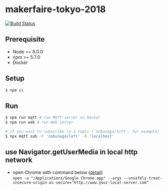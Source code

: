 # makerfaire-tokyo-2018

[![Build Status](https://travis-ci.org/kabuku/makerfaire-tokyo-2018.svg?branch=master)](https://travis-ci.org/kabuku/makerfaire-tokyo-2018)

## Prerequisite

- Node >= 8.0.0
- npm >= 5.7.0
- Docker

## Setup

```sh
$ npm ci
```

## Run

```sh
$ npm run mqtt # run MQTT server on Docker
$ npm run web # run Web server

# If you want to subscribe to a topic ('nobunaga/left', for example)
$ npx mqtt sub -t 'nobunaga/left' -h 'localhost'
```

## use Navigator.getUserMedia in local http network
- open Chrome with command below ([detail](https://stackoverflow.com/questions/34197653/getusermedia-in-chrome-47-without-using-https/34198101#34198101))  
  `open -a "/Applications/Google Chrome.app" --args --unsafely-treat-insecure-origin-as-secure="http://www.your-local-server.com"`
